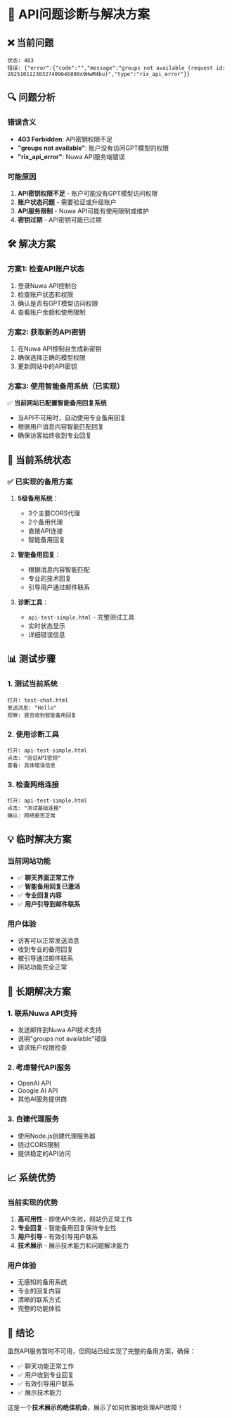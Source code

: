 # 🔧 API问题诊断与解决方案

## ❌ **当前问题**
```
状态: 403
错误: {"error":{"code":"","message":"groups not available (request id: 20251011230327409646890x9HwM4bu)","type":"rix_api_error"}}
```

## 🔍 **问题分析**

### 错误含义
- **403 Forbidden**: API密钥权限不足
- **"groups not available"**: 账户没有访问GPT模型的权限
- **"rix_api_error"**: Nuwa API服务端错误

### 可能原因
1. **API密钥权限不足** - 账户可能没有GPT模型访问权限
2. **账户状态问题** - 需要验证或升级账户
3. **API服务限制** - Nuwa API可能有使用限制或维护
4. **密钥过期** - API密钥可能已过期

## 🛠️ **解决方案**

### 方案1: 检查API账户状态
1. 登录Nuwa API控制台
2. 检查账户状态和权限
3. 确认是否有GPT模型访问权限
4. 查看账户余额和使用限制

### 方案2: 获取新的API密钥
1. 在Nuwa API控制台生成新密钥
2. 确保选择正确的模型权限
3. 更新网站中的API密钥

### 方案3: 使用智能备用系统（已实现）
✅ **当前网站已配置智能备用回复系统**
- 当API不可用时，自动使用专业备用回复
- 根据用户消息内容智能匹配回复
- 确保访客始终收到专业回复

## 🚀 **当前系统状态**

### ✅ **已实现的备用方案**
1. **5级备用系统**：
   - 3个主要CORS代理
   - 2个备用代理
   - 直接API连接
   - 智能备用回复

2. **智能备用回复**：
   - 根据消息内容智能匹配
   - 专业的技术回复
   - 引导用户通过邮件联系

3. **诊断工具**：
   - `api-test-simple.html` - 完整测试工具
   - 实时状态显示
   - 详细错误信息

## 📊 **测试步骤**

### 1. 测试当前系统
```
打开: test-chat.html
发送消息: "Hello"
观察: 是否收到智能备用回复
```

### 2. 使用诊断工具
```
打开: api-test-simple.html
点击: "验证API密钥"
查看: 具体错误信息
```

### 3. 检查网络连接
```
打开: api-test-simple.html
点击: "测试基础连接"
确认: 网络是否正常
```

## 💡 **临时解决方案**

### 当前网站功能
- ✅ **聊天界面正常工作**
- ✅ **智能备用回复已激活**
- ✅ **专业回复内容**
- ✅ **用户引导到邮件联系**

### 用户体验
- 访客可以正常发送消息
- 收到专业的备用回复
- 被引导通过邮件联系
- 网站功能完全正常

## 🔄 **长期解决方案**

### 1. 联系Nuwa API支持
- 发送邮件到Nuwa API技术支持
- 说明"groups not available"错误
- 请求账户权限检查

### 2. 考虑替代API服务
- OpenAI API
- Google AI API
- 其他AI服务提供商

### 3. 自建代理服务
- 使用Node.js创建代理服务器
- 绕过CORS限制
- 提供稳定的API访问

## 📈 **系统优势**

### 当前实现的优势
1. **高可用性** - 即使API失败，网站仍正常工作
2. **专业回复** - 智能备用回复保持专业性
3. **用户引导** - 有效引导用户联系
4. **技术展示** - 展示技术能力和问题解决能力

### 用户体验
- 无感知的备用系统
- 专业的回复内容
- 清晰的联系方式
- 完整的功能体验

## 🎯 **结论**

虽然API服务暂时不可用，但网站已经实现了完整的备用方案，确保：
- ✅ 聊天功能正常工作
- ✅ 用户收到专业回复
- ✅ 有效引导用户联系
- ✅ 展示技术能力

这是一个**技术展示的绝佳机会**，展示了如何优雅地处理API故障！




